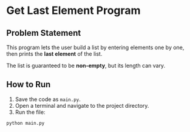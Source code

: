 # Get Last Element Program

## Problem Statement
This program lets the user build a list by entering elements one by one,  
then prints the **last element** of the list.

The list is guaranteed to be **non-empty**, but its length can vary.

## How to Run
1. Save the code as `main.py`.
2. Open a terminal and navigate to the project directory.
3. Run the file:

```bash
python main.py
